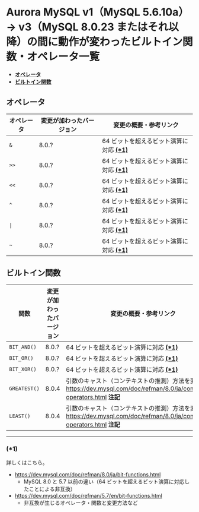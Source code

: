 # Aurora MySQL v1（MySQL 5.6.10a）→ v3（MySQL 8.0.23 またはそれ以降）の間に動作が変わったビルトイン関数・オペレータ一覧

- **[オペレータ](#オペレータ)**
- **[ビルトイン関数](#ビルトイン関数)**

## オペレータ

| オペレータ | 変更が加わったバージョン | 変更の概要・参考リンク |
| ---- | ---- | ---- |
| `&` | 8.0.? | 64 ビットを超えるビット演算に対応 **[(\*1)](#1)** |
| `>>` | 8.0.? | 64 ビットを超えるビット演算に対応 **[(\*1)](#1)** |
| `<<` | 8.0.? | 64 ビットを超えるビット演算に対応 **[(\*1)](#1)** |
| `^` | 8.0.? | 64 ビットを超えるビット演算に対応 **[(\*1)](#1)** |
| `\|` | 8.0.? | 64 ビットを超えるビット演算に対応 **[(\*1)](#1)** |
| `~` | 8.0.? | 64 ビットを超えるビット演算に対応 **[(\*1)](#1)** |

## ビルトイン関数

| 関数 | 変更が加わったバージョン | 変更の概要・参考リンク |
| ---- | ---- | ---- |
| `BIT_AND()` | 8.0.? | 64 ビットを超えるビット演算に対応 **[(\*1)](#1)** |
| `BIT_OR()` | 8.0.? | 64 ビットを超えるビット演算に対応 **[(\*1)](#1)** |
| `BIT_XOR()` | 8.0.? | 64 ビットを超えるビット演算に対応 **[(\*1)](#1)** |
| `GREATEST()` | 8.0.4 | 引数のキャスト（コンテキストの推測）方法を変更 https://dev.mysql.com/doc/refman/8.0/ja/comparison-operators.html **注記** |
| `LEAST()` | 8.0.4 | 引数のキャスト（コンテキストの推測）方法を変更 https://dev.mysql.com/doc/refman/8.0/ja/comparison-operators.html **注記** |

---

### (\*1)

詳しくはこちら。

- https://dev.mysql.com/doc/refman/8.0/ja/bit-functions.html
  - MySQL 8.0 と 5.7 以前の違い（64 ビットを超えるビット演算に対応したことによる非互換）
- https://dev.mysql.com/doc/refman/5.7/en/bit-functions.html
  - 非互換が生じるオペレータ・関数と変更方法など
